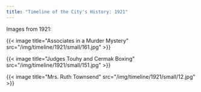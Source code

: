 ```yaml
---
title: "Timeline of the City's History: 1921"
---
```

Images from 1921:

{{< image title="Associates in a Murder Mystery" src="/img/timeline/1921/small/161.jpg" >}}

{{< image title="Judges Touhy and Cermak Boxing" src="/img/timeline/1921/small/151.jpg" >}}

{{< image title="Mrs. Ruth Townsend" src="/img/timeline/1921/small/12.jpg" >}}
